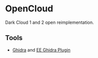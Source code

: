 # OpenCloud

Dark Cloud 1 and 2 open reimplementation.

## Tools

- [Ghidra](https://github.com/NationalSecurityAgency/ghidra/releases) and [EE Ghidra Plugin](https://github.com/beardypig/ghidra-emotionengine/releases)
